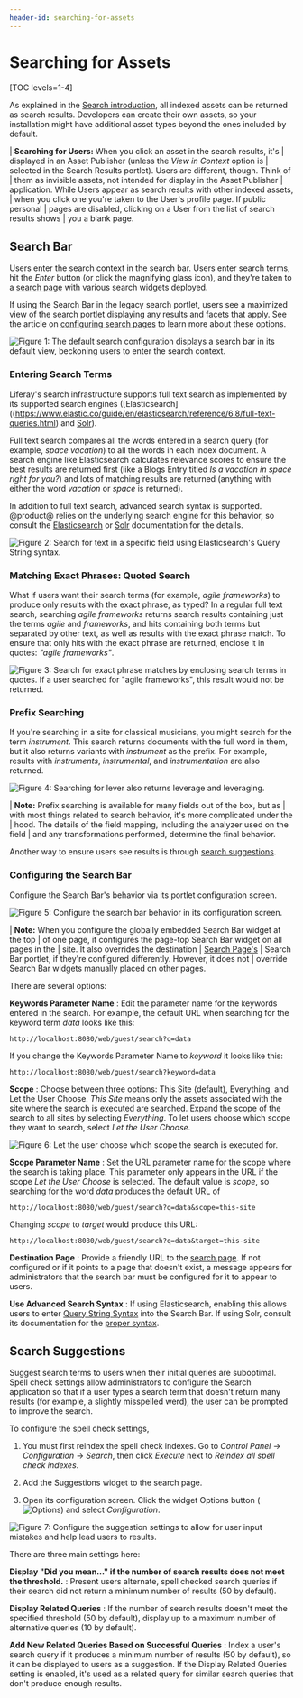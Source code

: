 ```yaml
---
header-id: searching-for-assets
---
```


# Searching for Assets

[TOC levels=1-4]

As explained in the 
[Search introduction](/docs/7-2/user/-/knowledge_base/u/search), 
all indexed assets can be returned as search results. Developers can create
their own assets, so your installation might have additional asset types beyond
the ones included by default. 

| **Searching for Users:** When you click an asset in the search results, it's
| displayed in an Asset Publisher (unless the *View in Context* option is
| selected in the Search Results portlet). Users are different, though. Think of
| them as invisible assets, not intended for display in the Asset Publisher
| application.  While Users appear as search results with other indexed assets,
| when you click one you're taken to the User's profile page. If public personal
| pages are disabled, clicking on a User from the list of search results shows
| you a blank page.

## Search Bar

Users enter the search context in the search bar. Users enter search terms, hit
the *Enter* button (or click the magnifying glass icon), and they're taken to
a [search page](/docs/7-2/user/-/knowledge_base/u/configuring-search-pages)
with various search widgets deployed. 

If using the Search Bar in the legacy search portlet, users see a maximized view
of the search portlet displaying any results and facets that apply. See the
article on [configuring search
pages](/docs/7-2/user/-/knowledge_base/u/configuring-search-pages#legacy-search-experience)
to learn more about these options.

![Figure 1: The default search configuration displays a search bar in its default view, beckoning users to enter the search context.](../../images/search-bar.png)

### Entering Search Terms

Liferay's search infrastructure supports full text search as implemented by its
supported search engines
([Elasticsearch]((https://www.elastic.co/guide/en/elasticsearch/reference/6.8/full-text-queries.html)
and [Solr](http://lucene.apache.org/solr/features.html)).

Full text search compares all the words entered in a search query (for example,
*space vacation*) to all the words in each index document. A search engine like
Elasticsearch calculates relevance scores to ensure the best results are
returned first (like a Blogs Entry titled *Is a vacation in space right for
you?*) and lots of matching results are returned (anything with either the
word *vacation* or *space* is returned). 

In addition to full text search, advanced search syntax is supported. @product@
relies on the underlying search engine for this behavior, so consult the
[Elasticsearch](https://www.elastic.co/guide/en/elasticsearch/reference/6.8/query-dsl-query-string-query.html#query-string-syntax)
or 
[Solr](https://lucene.apache.org/solr/guide/6_6/query-syntax-and-parsing.html)
documentation for the details.

![Figure 2: Search for text in a specific field using Elasticsearch's Query String syntax.](../../images/search-advanced-syntax.png)

### Matching Exact Phrases: Quoted Search

What if users want their search terms (for example, _agile frameworks_) to produce
only results with the exact phrase, as typed? In a regular full text search,
searching _agile frameworks_ returns search results containing just the terms
_agile_ and _frameworks_, and hits containing both terms but separated by other
text, as well as results with the exact phrase match. To ensure that only hits
with the exact phrase are returned, enclose it in quotes: _"agile frameworks"_.

![Figure 3: Search for exact phrase matches by enclosing search terms in quotes. If a user searched for _"agile frameworks"_, this result would not be returned.](../../images/search-quoted.png)

### Prefix Searching

If you're searching in a site for classical musicians, you might search for the
term *instrument*. This search returns documents with the full word in them, but
it also returns variants with *instrument* as the prefix. For example, results
with *instruments*, *instrumental*, and *instrumentation* are also returned.

![Figure 4: Searching for *lever* also returns *leverage* and *leveraging*.](../../images/search-prefix.png)

| **Note:** Prefix searching is available for many fields out of the box, but as
| with most things related to search behavior, it's more complicated under the
| hood. The details of the field mapping, including the analyzer used on the field
| and any transformations performed, determine the final behavior.

Another way to ensure users see results is through 
[search suggestions](#search-suggestions).

### Configuring the Search Bar

Configure the Search Bar's behavior via its portlet configuration screen.

![Figure 5: Configure the search bar behavior in its configuration screen.](../../images/search-bar-configuration.png)

| **Note:** When you configure the globally embedded Search Bar widget at the top
| of one page, it configures the page-top Search Bar widget on all pages in the
| site. It also overrides the destination
| [Search Page's](/docs/7-2/user/-/knowledge_base/u/configuring-search-pages)
| Search Bar portlet, if they're configured differently. However, it does not
| override Search Bar widgets manually placed on other pages.

There are several options:

**Keywords Parameter Name**
: Edit the parameter name for the keywords entered in the search. For example,
the default URL when searching for the keyword term _data_ looks like
this: 

    http://localhost:8080/web/guest/search?q=data

If you change the Keywords Parameter Name to _keyword_ it looks like this:

    http://localhost:8080/web/guest/search?keyword=data

**Scope** 
: Choose between three options: This Site (default), Everything, and Let the
User Choose. *This Site* means only the assets associated with the site where the
search is executed are searched. Expand the scope of the search to all sites by
selecting *Everything*. To let users choose which scope they want to search,
select *Let the User Choose*.

![Figure 6: Let the user choose which scope the search is executed for.](../../images/search-scope.png)

**Scope Parameter Name** : Set the URL parameter name for the scope where the
search is taking place. This parameter only appears in the URL if the scope _Let
the User Choose_ is selected. The default value is _scope_, so searching for the
word _data_ produces the default URL of

    http://localhost:8080/web/guest/search?q=data&scope=this-site

Changing _scope_ to _target_ would produce this URL:

    http://localhost:8080/web/guest/search?q=data&target=this-site

**Destination Page**
: Provide a friendly URL to the 
[search page](/docs/7-2/user/-/knowledge_base/u/configuring-search-pages).
If not configured or if it points to a page that doesn't exist, a message
appears for administrators that the search bar must be configured for it to
appear to users.

**Use Advanced Search Syntax**
: If using Elasticsearch, enabling this allows users to enter 
[Query String Syntax](https://www.elastic.co/guide/en/elasticsearch/reference/6.8/query-dsl-query-string-query.html#query-string-syntax) 
into the Search Bar. If using Solr, consult its documentation for the 
[proper syntax](https://lucene.apache.org/solr/guide/6_6/query-syntax-and-parsing.html).

## Search Suggestions

Suggest search terms to users when their initial queries are suboptimal. Spell
check settings allow administrators to configure the Search application so that
if a user types a search term that doesn't return many results (for example,
a slightly misspelled werd), the user can be prompted to improve the search. 

To configure the spell check settings, 

1.  You must first reindex the spell check indexes. Go to *Control Panel* &rarr;
    *Configuration* &rarr; *Search*, then click *Execute* next to *Reindex all
    spell check indexes*.

2.  Add the Suggestions widget to the search page.

3.  Open its configuration screen. Click the widget Options button (![Options](../../images/icon-app-options.png)) and select *Configuration*.

![Figure 7: Configure the suggestion settings to allow for user input mistakes and help lead users to results.](../../images/search-suggestions.png)

There are three main settings here:

**Display "Did you mean..." if the number of search results does not meet the
threshold.**
: Present users alternate, spell checked search queries if their search did not
return a minimum number of results (50 by default).

**Display Related Queries**
: If the number of search results doesn't meet the specified threshold (50 by
default), display up to a maximum number of alternative queries (10 by default).

**Add New Related Queries Based on Successful Queries**
: Index a user's search query if it produces a minimum number of results (50 by
default), so it can be displayed to users as a suggestion. If the Display
Related Queries setting is enabled, it's used as a related query for similar
search queries that don't produce enough results.

